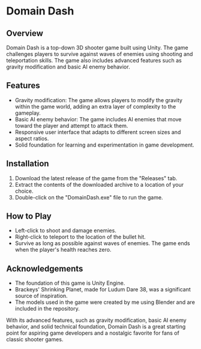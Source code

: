 # Domain Dash

## Overview
Domain Dash is a top-down 3D shooter game built using Unity. The game challenges players to survive against waves of enemies using shooting and teleportation skills. The game also includes advanced features such as gravity modification and basic AI enemy behavior.

## Features
- Gravity modification: The game allows players to modify the gravity within the game world, adding an extra layer of complexity to the gameplay.
- Basic AI enemy behavior: The game includes AI enemies that move toward the player and attempt to attack them.
- Responsive user interface that adapts to different screen sizes and aspect ratios.
- Solid foundation for learning and experimentation in game development.

## Installation
1. Download the latest release of the game from the "Releases" tab.
2. Extract the contents of the downloaded archive to a location of your choice.
3. Double-click on the "DomainDash.exe" file to run the game.

## How to Play
- Left-click to shoot and damage enemies.
- Right-click to teleport to the location of the bullet hit.
- Survive as long as possible against waves of enemies. The game ends when the player's health reaches zero.

## Acknowledgements
- The foundation of this game is Unity Engine.
- Brackeys' Shrinking Planet, made for Ludum Dare 38, was a significant source of inspiration.
- The models used in the game were created by me using Blender and are included in the repository.

With its advanced features, such as gravity modification, basic AI enemy behavior, and solid technical foundation, Domain Dash is a great starting point for aspiring game developers and a nostalgic favorite for fans of classic shooter games.

